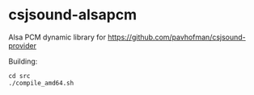 # csjsound-alsapcm
Alsa PCM dynamic library for https://github.com/pavhofman/csjsound-provider

Building:

```
cd src
./compile_amd64.sh
```
